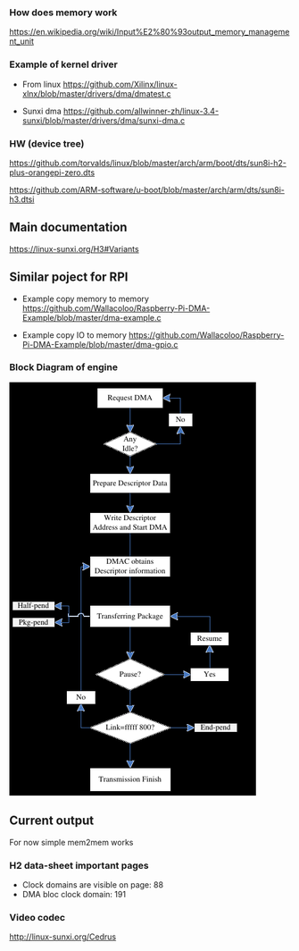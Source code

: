 
### How does memory work
https://en.wikipedia.org/wiki/Input%E2%80%93output_memory_management_unit

### Example of kernel driver
* From linux
https://github.com/Xilinx/linux-xlnx/blob/master/drivers/dma/dmatest.c

* Sunxi dma https://github.com/allwinner-zh/linux-3.4-sunxi/blob/master/drivers/dma/sunxi-dma.c

### HW (device tree)
https://github.com/torvalds/linux/blob/master/arch/arm/boot/dts/sun8i-h2-plus-orangepi-zero.dts

https://github.com/ARM-software/u-boot/blob/master/arch/arm/dts/sun8i-h3.dtsi



## Main documentation
https://linux-sunxi.org/H3#Variants


## Similar poject for RPI
* Example copy memory to memory
  https://github.com/Wallacoloo/Raspberry-Pi-DMA-Example/blob/master/dma-example.c

* Example copy IO to memory
https://github.com/Wallacoloo/Raspberry-Pi-DMA-Example/blob/master/dma-gpio.c


### Block Diagram of engine
![alt text](img/dma.png)


## Current output
For now simple mem2mem works


### H2 data-sheet important pages
* Clock domains are visible on page: 88
* DMA bloc clock domain: 191

### Video codec
http://linux-sunxi.org/Cedrus